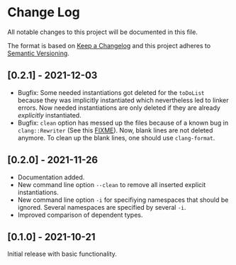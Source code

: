 # Change Log
All notable changes to this project will be documented in this file.
 
The format is based on [Keep a Changelog](http://keepachangelog.com/)
and this project adheres to [Semantic Versioning](http://semver.org/).

## [0.2.1] - 2021-12-03
  - Bugfix: Some needed instantiations got deleted for the `toDoList` because they was implicitly instantiated which nevertheless led to linker errors.
    Now needed instantiations are only deleted if they are already *explicitly* instantiated.
  - Bugfix: `clean` option has messed up the files because of a known bug in `clang::Rewriter` (See this [FIXME](https://clang.llvm.org/doxygen/structclang_1_1Rewriter_1_1RewriteOptions.html#af89ac8a120822d2801ac443b35f1156b)). Now, blank lines are not deleted anymore. To clean up the blank lines, one should use `clang-format`.
  
## [0.2.0] - 2021-11-26
  - Documentation added.
  - New command line option `--clean` to remove all inserted explicit instantiations.
  - New command line option `-i` for specifiying namespaces that should be ignored. Several namespaces are specified by several `-i`.
  - Improved comparison of dependent types.
  
## [0.1.0] - 2021-10-21
Initial release with basic functionality.
